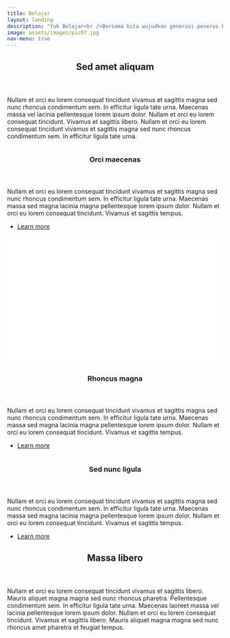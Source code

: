 ```yaml
---
title: Belajar
layout: landing
description: "Yuk Belajar<br />Bersama kita wujudkan generasi penerus bangsa yang hebat dan berakhlak mulia."
image: assets/images/pic07.jpg
nav-menu: true
---
```


<!--setting
layout: allposts
title: All posts
landing-title: 'All posts'
nav-menu: true
description: null
image: null
author: null
show_tile: false
-->

<!-- Main -->
<div id="main">

<!-- One -->
<section id="one">
	<div class="inner">
		<header class="major">
			<h2>Sed amet aliquam</h2>
		</header>
		<p>Nullam et orci eu lorem consequat tincidunt vivamus et sagittis magna sed nunc rhoncus condimentum sem. In efficitur ligula tate urna. Maecenas massa vel lacinia pellentesque lorem ipsum dolor. Nullam et orci eu lorem consequat tincidunt. Vivamus et sagittis libero. Nullam et orci eu lorem consequat tincidunt vivamus et sagittis magna sed nunc rhoncus condimentum sem. In efficitur ligula tate urna.</p>
	</div>
</section>

<!-- Two -->
<section id="two" class="spotlights">
	<section>
		<a href="generic.html" class="image">
			<img src="{% link assets/images/pic08.jpg %}" alt="" data-position="center center" />
		</a>
		<div class="content">
			<div class="inner">
				<header class="major">
					<h3>Orci maecenas</h3>
				</header>
				<p>Nullam et orci eu lorem consequat tincidunt vivamus et sagittis magna sed nunc rhoncus condimentum sem. In efficitur ligula tate urna. Maecenas massa sed magna lacinia magna pellentesque lorem ipsum dolor. Nullam et orci eu lorem consequat tincidunt. Vivamus et sagittis tempus.</p>
				<ul class="actions">
					<li><a href="generic.html" class="button">Learn more</a></li>
				</ul>
			</div>
		</div>
	</section>
	<section>
		<div id="jxgbox" class="image" style="width:100%; height:300px; background-color:#fff"></div>
				<script>
					var board = JXG.JSXGraph.initBoard('jxgbox', {
						boundingbox: [-5, 2, 5, -2],
						axis:true
						});
					var fun = board.create('functiongraph', ['sin(x)']);
				</script>
		<div class="content">
			<div class="inner">
				<header class="major">
					<h3>Rhoncus magna</h3>
				</header>
    			<p>Nullam et orci eu lorem consequat tincidunt vivamus et sagittis magna sed nunc rhoncus condimentum sem. In efficitur ligula tate urna. Maecenas massa sed magna lacinia magna pellentesque lorem ipsum dolor. Nullam et orci eu lorem consequat tincidunt. Vivamus et sagittis tempus.</p>
    			<ul class="actions">
    				<li><a href="generic.html" class="button">Learn more</a></li>
    			</ul>
    		</div>
    	</div>
    </section>
    <section>
    	<a href="generic.html" class="image">
    		<img src="{% link assets/images/pic10.jpg %}" alt="" data-position="25% 25%" />
    	</a>
    	<div class="content">
    		<div class="inner">
    			<header class="major">
    				<h3>Sed nunc ligula</h3>
    			</header>
    			<p>Nullam et orci eu lorem consequat tincidunt vivamus et sagittis magna sed nunc rhoncus condimentum sem. In efficitur ligula tate urna. Maecenas massa sed magna lacinia magna pellentesque lorem ipsum dolor. Nullam et orci eu lorem consequat tincidunt. Vivamus et sagittis tempus.</p>
    			<ul class="actions">
    				<li><a href="generic.html" class="button">Learn more</a></li>
    			</ul>
    		</div>
    	</div>
    </section>

</section>

<!-- Three -->
<section id="three">
	<div class="inner">
		<header class="major">
			<h2>Massa libero</h2>
		</header>
		<p>Nullam et orci eu lorem consequat tincidunt vivamus et sagittis libero. Mauris aliquet magna magna sed nunc rhoncus pharetra. Pellentesque condimentum sem. In efficitur ligula tate urna. Maecenas laoreet massa vel lacinia pellentesque lorem ipsum dolor. Nullam et orci eu lorem consequat tincidunt. Vivamus et sagittis libero. Mauris aliquet magna magna sed nunc rhoncus amet pharetra et feugiat tempus.</p>
		<!--
		<ul class="actions">
			<li><a href="generic.html" class="button next">Get Started</a></li>
		</ul>
		-->
	</div>
</section>

</div>

